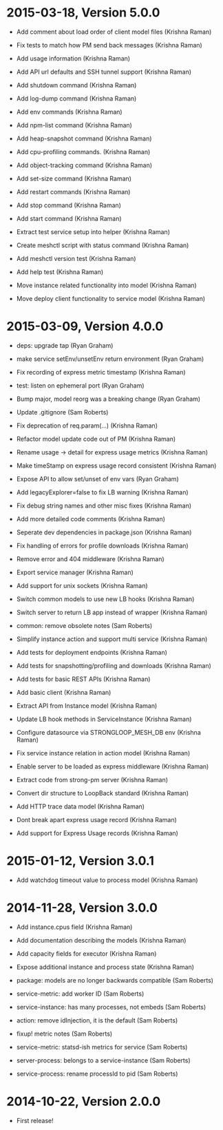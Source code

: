 2015-03-18, Version 5.0.0
=========================

 * Add comment about load order of client model files (Krishna Raman)

 * Fix tests to match how PM send back messages (Krishna Raman)

 * Add usage information (Krishna Raman)

 * Add API url defaults and SSH tunnel support (Krishna Raman)

 * Add shutdown command (Krishna Raman)

 * Add log-dump command (Krishna Raman)

 * Add env commands (Krishna Raman)

 * Add npm-list command (Krishna Raman)

 * Add heap-snapshot command (Krishna Raman)

 * Add cpu-profiling commands. (Krishna Raman)

 * Add object-tracking command (Krishna Raman)

 * Add set-size command (Krishna Raman)

 * Add restart commands (Krishna Raman)

 * Add stop command (Krishna Raman)

 * Add start command (Krishna Raman)

 * Extract test service setup into helper (Krishna Raman)

 * Create meshctl script with status command (Krishna Raman)

 * Add meshctl version test (Krishna Raman)

 * Add help test (Krishna Raman)

 * Move instance related functionality into model (Krishna Raman)

 * Move deploy client functionality to service model (Krishna Raman)


2015-03-09, Version 4.0.0
=========================

 * deps: upgrade tap (Ryan Graham)

 * make service setEnv/unsetEnv return environment (Ryan Graham)

 * Fix recording of express metric timestamp (Krishna Raman)

 * test: listen on ephemeral port (Ryan Graham)

 * Bump major, model reorg was a breaking change (Ryan Graham)

 * Update .gitignore (Sam Roberts)

 * Fix deprecation of req.param(...) (Krishna Raman)

 * Refactor model update code out of PM (Krishna Raman)

 * Rename usage -> detail for express usage metrics (Krishna Raman)

 * Make timeStamp on express usage record consistent (Krishna Raman)

 * Expose API to allow set/unset of env vars (Ryan Graham)

 * Add legacyExplorer=false to fix LB warning (Krishna Raman)

 * Fix debug string names and other misc fixes (Krishna Raman)

 * Add more detailed code comments (Krishna Raman)

 * Seperate dev dependencies in package.json (Krishna Raman)

 * Fix handling of errors for profile downloads (Krishna Raman)

 * Remove error and 404 middleware (Krishna Raman)

 * Export service manager (Krishna Raman)

 * Add support for unix sockets (Krishna Raman)

 * Switch common models to use new LB hooks (Krishna Raman)

 * Switch server to return LB app instead of wrapper (Krishna Raman)

 * common: remove obsolete notes (Sam Roberts)

 * Simplify instance action and support multi service (Krishna Raman)

 * Add tests for deployment endpoints (Krishna Raman)

 * Add tests for snapshotting/profiling and downloads (Krishna Raman)

 * Add tests for basic REST APIs (Krishna Raman)

 * Add basic client (Krishna Raman)

 * Extract API from Instance model (Krishna Raman)

 * Update LB hook methods in ServiceInstance (Krishna Raman)

 * Configure datasource via STRONGLOOP_MESH_DB env (Krishna Raman)

 * Fix service instance relation in action model (Krishna Raman)

 * Enable server to be loaded as express middleware (Krishna Raman)

 * Extract code from strong-pm server (Krishna Raman)

 * Convert dir structure to LoopBack standard (Krishna Raman)

 * Add HTTP trace data model (Krishna Raman)

 * Dont break apart express usage record (Krishna Raman)

 * Add support for Express Usage records (Krishna Raman)


2015-01-12, Version 3.0.1
=========================

 * Add watchdog timeout value to process model (Krishna Raman)


2014-11-28, Version 3.0.0
=========================

 * Add instance.cpus field (Krishna Raman)

 * Add documentation describing the models (Krishna Raman)

 * Add capacity fields for executor (Krishna Raman)

 * Expose additional instance and process state (Krishna Raman)

 * package: models are no longer backwards compatible (Sam Roberts)

 * service-metric: add worker ID (Sam Roberts)

 * service-instance: has many processes, not embeds (Sam Roberts)

 * action: remove idInjection, it is the default (Sam Roberts)

 * fixup! metric notes (Sam Roberts)

 * service-metric: statsd-ish metrics for service (Sam Roberts)

 * server-process: belongs to a service-instance (Sam Roberts)

 * service-process: rename processId to pid (Sam Roberts)


2014-10-22, Version 2.0.0
=========================

 * First release!
